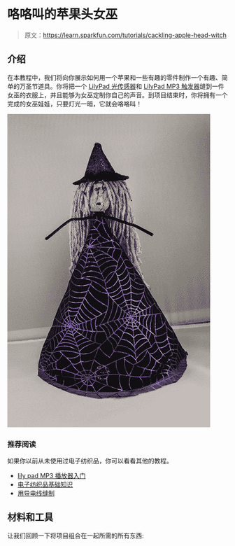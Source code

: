 # 咯咯叫的苹果头女巫

> 原文：<https://learn.sparkfun.com/tutorials/cackling-apple-head-witch>

## 介绍

在本教程中，我们将向你展示如何用一个苹果和一些有趣的零件制作一个有趣、简单的万圣节道具。你将把一个 [LilyPad 光传感器](https://www.sparkfun.com/products/8464)和 [LilyPad MP3 触发器](https://www.sparkfun.com/products/11013)缝到一件女巫的衣服上，并且能够为女巫定制你自己的声音。到项目结束时，你将拥有一个完成的女巫娃娃，只要灯光一暗，它就会咯咯叫！

[![Apple Head Witch](img/b76e30e025fbca386f25d4b016eea6e3.png)](https://cdn.sparkfun.com/assets/learn_tutorials/3/1/5/01_completed_witch_2.jpg)

### 推荐阅读

如果你以前从未使用过电子纺织品，你可以看看其他的教程。

*   [lily pad MP3 播放器入门](https://learn.sparkfun.com/tutorials/getting-started-with-the-lilypad-mp3-player)
*   [电子纺织品基础知识](https://learn.sparkfun.com/tutorials/e-textile-basics)
*   [用导电线缝制](https://learn.sparkfun.com/tutorials/sewing-with-conductive-thread)

## 材料和工具

让我们回顾一下将项目组合在一起所需的所有东西: